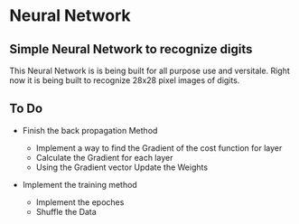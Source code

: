# Neural Network

## Simple Neural Network to recognize digits

This Neural Network is is being built for all purpose use and versitale. Right now it is being built to recognize 28x28 pixel images of digits.

## To Do

- Finish the back propagation Method

    - Implement a way to find the Gradient of the cost function for layer 
    - Calculate the Gradient for each layer 
    - Using the Gradient vector Update the Weights 

- Implement the training method
    - Implement the epoches 
    - Shuffle the Data
